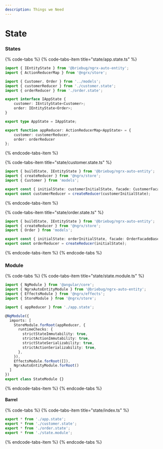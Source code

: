 ```yaml
---
description: Things we Need
---
```


# State

### States

{% code-tabs %}
{% code-tabs-item title="state/app.state.ts" %}
```typescript
import { IEntityState } from '@briebug/ngrx-auto-entity';
import { ActionReducerMap } from '@ngrx/store';

import { Customer, Order } from '../models';
import { customerReducer } from './customer.state';
import { orderReducer } from './order.state';

export interface IAppState {
    customer: IEntityState<Customer>;
    order: IEntityState<Order>;
}

export type AppState = IAppState;

export function appReducer: ActionReducerMap<AppState> = {
    customer: customerReducer,
    order: orderReducer
};
```
{% endcode-tabs-item %}

{% code-tabs-item title="state/customer.state.ts" %}
```typescript
import { buildState, IEntityState } from '@briebug/ngrx-auto-entity';
import { createReducer } from '@ngrx/store';
import { Customer } from 'models';

export const { initialState: customerInitialState, facade: CustomerFacadeBase } = buildState(Customer);
export const customerReducer = createReducer(customerInitialState);
```
{% endcode-tabs-item %}

{% code-tabs-item title="state/order.state.ts" %}
```typescript
import { buildState, IEntityState } from '@briebug/ngrx-auto-entity';
import { createReducer } from '@ngrx/store';
import { Order } from 'models';

export const { initialState: orderInitialState, facade: OrderFacadeBase } = buildState(Order);
export const orderReducer = createReducer(initialState);
```
{% endcode-tabs-item %}
{% endcode-tabs %}

### Module

{% code-tabs %}
{% code-tabs-item title="state/state.module.ts" %}
```typescript
import { NgModule } from '@angular/core';
import { NgrxAutoEntityModule } from '@briebug/ngrx-auto-entity';
import { EffectsModule } from '@ngrx/effects';
import { StoreModule } from '@ngrx/store';

import { appReducer } from './app.state';

@NgModule({
  imports: [
    StoreModule.forRoot(appReducer, {
      runtimeChecks: {
        strictStateImmutability: true,
        strictActionImmutability: true,
        strictStateSerializability: true,
        strictActionSerializability: true,
      },
    }),
    EffectsModule.forRoot([]),
    NgrxAutoEntityModule.forRoot()
  ]
})
export class StateModule {}
```
{% endcode-tabs-item %}
{% endcode-tabs %}

#### Barrel

{% code-tabs %}
{% code-tabs-item title="state/index.ts" %}
```typescript
export * from './app.state';
export * from './customer.state';
export * from './order.state';
export * from './state.module';
```
{% endcode-tabs-item %}
{% endcode-tabs %}

